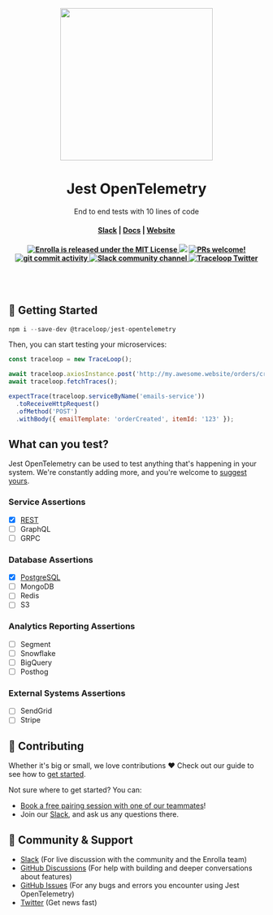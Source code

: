 <p align="center">
<a href="https://www.traceloop.dev/">
<img width="300" src="https://raw.githubusercontent.com/traceloop/jest-opentelemetry/main/img/logo.png">
</a>
</p>
<h1 align="center">Jest OpenTelemetry</h1>
<p align="center">
  <p align="center">End to end tests with 10 lines of code</p>
</p>
<h4 align="center">
  <a href="https://join.slack.com/t/traceloopcommunity/shared_invite/zt-1plpfpm6r-zOHKI028VkpcWdobX65C~g">Slack</a> |
  <a href="https://docs.traceloop.dev/jest-otel/introduction">Docs</a> |
  <a href="https://www.traceloop.dev">Website</a>
</h4>

<h4 align="center">
   <a href="https://github.com/traceloop/jest-opentelemetry/blob/main/LICENSE">
    <img src="https://img.shields.io/badge/license-Apache 2.0-blue.svg" alt="Enrolla is released under the MIT License">
  </a>
  <a href="https://www.ycombinator.com/companies/traceloop"><img src="https://img.shields.io/website?color=%23f26522&down_message=Y%20Combinator&label=Backed&logo=ycombinator&style=flat-square&up_message=Y%20Combinator&url=https%3A%2F%2Fwww.ycombinator.com"></a>
  <a href="https://github.com/traceloop/jest-opentelemetry/blob/main/CONTRIBUTING.md">
    <img src="https://img.shields.io/badge/PRs-Welcome-brightgreen" alt="PRs welcome!" />
  </a>
  <a href="https://github.com/traceloop/jest-opentelemetry/issues">
    <img src="https://img.shields.io/github/commit-activity/m/traceloop/jest-opentelemetry" alt="git commit activity" />
  </a>
  <a href="/">
    <img src="https://img.shields.io/badge/chat-on%20Slack-blueviolet" alt="Slack community channel" />
  </a>
  <a href="https://twitter.com/traceloopdev">
    <img src="https://img.shields.io/badge/follow-%40traceloopdev-1DA1F2?logo=twitter&style=social" alt="Traceloop Twitter" />
  </a>
</h4>

<br>
<br>

## 🚀 Getting Started

```js
npm i --save-dev @traceloop/jest-opentelemetry
```

Then, you can start testing your microservices:

```js
const traceloop = new TraceLoop();

await traceloop.axiosInstance.post('http://my.awesome.website/orders/create');
await traceloop.fetchTraces();

expectTrace(traceloop.serviceByName('emails-service'))
  .toReceiveHttpRequest()
  .ofMethod('POST')
  .withBody({ emailTemplate: 'orderCreated', itemId: '123' });
```

## What can you test?

Jest OpenTelemetry can be used to test anything that's happening in your system.
We're constantly adding more, and you're welcome to [suggest yours](https://github.com/traceloop/jest-opentelemetry/issues).

### Service Assertions

- [x] [REST](http://docs.traceloop.dev/jest-otel/syntax/services-rest)
- [ ] GraphQL
- [ ] GRPC

### Database Assertions

- [x] [PostgreSQL](http://docs.traceloop.dev/jest-otel/syntax/db-pg)
- [ ] MongoDB
- [ ] Redis
- [ ] S3

### Analytics Reporting Assertions

- [ ] Segment
- [ ] Snowflake
- [ ] BigQuery
- [ ] Posthog

### External Systems Assertions

- [ ] SendGrid
- [ ] Stripe

## 🌱 Contributing

Whether it's big or small, we love contributions ❤️ Check out our guide to see how to [get started](https://docs.traceloop.dev/contributing/overview).

Not sure where to get started? You can:

- [Book a free pairing session with one of our teammates](mailto:nir@traceloop.dev?subject=Pairing%20session&body=I'd%20like%20to%20do%20a%20pairing%20session!)!
- Join our <a href="https://join.slack.com/t/enrollacommunity/shared_invite/zt-1naxh3lia-wIvFcLyCEXTYzAuO1U688Q">Slack</a>, and ask us any questions there.

## 💚 Community & Support

- [Slack](https://join.slack.com/t/enrollacommunity/shared_invite/zt-1naxh3lia-wIvFcLyCEXTYzAuO1U688Q) (For live discussion with the community and the Enrolla team)
- [GitHub Discussions](https://github.com/traceloop/jest-opentelemetry/discussions) (For help with building and deeper conversations about features)
- [GitHub Issues](https://github.com/traceloop/jest-opentelemetry/issues) (For any bugs and errors you encounter using Jest OpenTelemetry)
- [Twitter](https://twitter.com/traceloop) (Get news fast)
